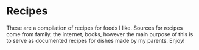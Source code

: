 # Recipes

These are a compilation of recipes for foods I like. Sources for recipes come from family, the internet, books, however the main purpose of this is to serve as documented recipes for dishes made by my parents. Enjoy!
